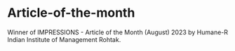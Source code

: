 # Article-of-the-month
 Winner of IMPRESSIONS - Article of the Month (August) 2023 by Humane-R  Indian Institute of Management Rohtak.
